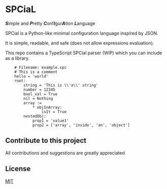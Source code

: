 # SPCiaL
***S***imple and ***P***retty ***C***onf***I***gur***A***tion ***L***anguage

SPCial is a Python-like minimal configuration language inspired by JSON.

It is simple, readable, and safe (does not allow expressions evaluation).

This repo contains a TypeScript SPCial parser (WIP) which you can include as a library.

```
    # Filename: example.spc
    # This is a comment
    hello = 'world'
    root:
        string = 'This is \\'a\\' string'
        number = 12345
        bool_val = True
        nil = Nothing
        array :=
            * objInArray:
                isIt = True
        nestedObj:
            prop1 = 'value1'
            prop2 = ['array', 'inside', 'an', 'object']
```
## Contribute to this project
All contributions and suggestions are greatly appreciated
## License
[MIT](./LICENSE)